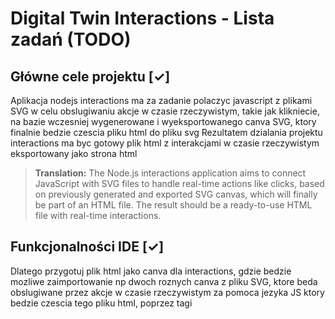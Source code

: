 # Digital Twin Interactions - Lista zadań (TODO)

## Główne cele projektu [✓]
Aplikacja nodejs interactions ma za zadanie polaczyc javascript z plikami SVG w celu obslugiwaniu akcje w czasie rzeczywistym, 
takie jak klikniecie, na bazie 
wczesniej wygenerowane i wyeksportowanego canva SVG, ktory finalnie bedzie czescia pliku html do pliku svg 
Rezultatem dzialania projektu interactions ma byc gotowy plik html z interakcjami w czasie rzeczywistym eksportowany jako strona html

> **Translation:** The Node.js interactions application aims to connect JavaScript with SVG files to handle real-time actions like clicks, based on previously generated and exported SVG canvas, which will finally be part of an HTML file. The result should be a ready-to-use HTML file with real-time interactions.

## Funkcjonalności IDE [✓]
Dlatego przygotuj plik html jako canva dla interactions, gdzie bedzie mozliwe
zaimportowanie np dwoch roznych canva z pliku SVG, ktore beda obslugiwane przez akcje w czasie rzeczywistym za pomoca jezyka JS
ktory bedzie czescia tego pliku html, poprzez tagi <script> i <svg>
Celem interactions jest polaczenie plikow SVG z JS w celu stworzenia interaktywnegj strony html z obsluga wszystkich akcji w czasie rzeczywistym

> **Translation:** Prepare an HTML file as a canvas for interactions, where it will be possible to import multiple different SVG canvases, which will be handled by real-time actions using JavaScript that will be part of the HTML file via `<script>` and `<svg>` tags.

## Układ IDE [✓]
Aby to bylo mozliwe, nalezy stworzyc IDE, z lewą kolumną dla dostepnych zasobów, czyli plikow 
.svg, .js, ktore mozna polaczyc w jednym pliku html
kazdy plik .js powinien zawierac sie w tagach script, ktory bedzie obslugiwal akcje i widoki z svg i pozwalal na modyfikowanie widoku SVG np porzez zmiane wartosci XML w metadata 
metadata powinna byc aktualizowana w czasie rzeczywistym a wewnetrzny skrypt componentu wlaczonego w SVG bedzie obslugiwal zmiany w metadata danego componentu wbudowanego w canva svg w czasie rzeczywistym

po prawej stronie IDE bedzie kolumna własciwosci z mozliwosciami do edycji SVG i script po nacisniejcu w c centrum 
po lewej są pliki dodane do IDE w celu stworzenia interaktywnego pliku html z obsluga akcji w czasie rzeczywistym
W centrum mamy 2 taby, jeden do podgladu preview, a drugi do edycji kodu 

> **Translation:** Create an IDE with a left column for available resources (.svg, .js files), which can be combined in one HTML file. Each .js file should be contained in script tags to handle actions and SVG views, allowing modification of the SVG view by changing XML values in metadata. The metadata should be updated in real-time. On the right side of the IDE will be a properties column for editing SVG and scripts. In the center are 2 tabs: one for preview and one for code editing.

## Dodatkowe funkcjonalności [✓]
Zaproponuj lepsze rozwiazanie, jesli jest mozliwe, aby mozna bylo dopasowac skrypt do jednego lub kilku elementow component znajdujacych sie na zaladowanych SVG
podaj przykald z html zawierajacycm 2x canva svg wygenerowane wczesniej z mozliwoscia podgladu jako makiety cyfrowe sprzetu i dzialajace z API oraz pokazujace dane w SVG i 
pozwalajace na wizualziacje pracy i sterowanie poprzez makiety SVG z dodatkowymi skryptami w kodzie html,

> **Translation:** Propose a better solution for matching scripts to one or more component elements in loaded SVGs, and provide an example HTML with 2 SVG canvases generated earlier, with preview capability as digital equipment mockups, working with API and displaying data in SVG.

## Wizualizacja i interakcje [✓]
jak mozna zwizualizowac te JS skrypty, aby można by ło je łatwo dopasować do inetarakcji i dopisać kod? 
ale też żeby doziwerciedlały interakcje wszystkich elementow w ramach pliku html zawierajacych kilka SVG i kilka script

> **Translation:** How to visualize JS scripts for easy matching to interactions and adding code, while also reflecting interactions of all elements within the HTML file containing multiple SVGs and scripts.

## GUI dla IDE [✓]
Zaproponuj GUI dla IDE

> **Translation:** Propose a GUI for the IDE.

## Zmiany w menu [✓]
zmiany w menu: zamiast modal-content użyj dodatkowych buttonow w menu, aby bezposrednio zapisac lub preview plik html 

> **Translation:** Changes in the menu: instead of modal-content, use additional buttons in the menu to directly save or preview the HTML file.

## Rozwiązane błędy [✓]
przy generowaniu pliku html na podstawie pliku SVG i skryptu JS, pojawia sie blad w przegladarkce logs
app.js:323 Uncaught TypeError: Cannot read properties of null (reading 'addEventListener')
at HTMLDocument.<anonymous> (app.js:323:18)

> **Note:** This error has been fixed by correcting element ID mismatches between the HTML and JavaScript files.

## Zadania wykonane dodatkowo [✓]
1. Responsywny design mobilny
2. Ładowanie przykładowych plików z katalogu 'examples'
3. Naprawienie błędów JavaScript (redeclaration, null references)
4. Optymalizacja kodu pod kątem wydajności
5. Poprawa interfejsu użytkownika

